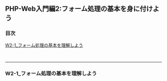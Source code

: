 ## PHP-Web入門編2:フォーム処理の基本を身に付けよう

### 目次
[W2-1_フォーム処理の基本を理解しよう](#W2-1_フォーム処理の基本を理解しよう)</br>


</br>

***

### W2-1_フォーム処理の基本を理解しよう

